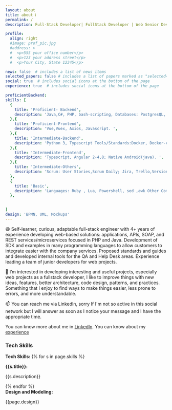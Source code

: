 ```yaml
---
layout: about
title: about ℹ️
permalink: /
description: Full-Stack Developer| FullStack Developer | Web Senior Developer| Linux | Backend Developer| Vue developer

profile:
  align: right
  #image: prof_pic.jpg
  #address: >
  #  <p>555 your office number</p>
  #  <p>123 your address street</p>
  #  <p>Your City, State 12345</p>

news: false  # includes a list of news items
selected_papers: false # includes a list of papers marked as "selected={true}"
social: true  # includes social icons at the bottom of the page
experience: true  # includes social icons at the bottom of the page

proficientBackend: 
skills: [
  {
    title: 'Proficient- Backend',
    description: 'Java,C#, PHP, bash-scripting, Databases: PostgresQL, Mysql. Others: Git,Linux(Centos, Fedora)',
  },{
    title: 'Proficient-Frontend',
    description: 'Vue,Vuex, Axios, Javascript. ',
  },{
    title: 'Intermediate-Backend',
    description: 'Python 3, Typescript Tools/Standards:Docker, Docker-compose, Vagrant, Vim, Tmux. Frameworks: JAVA:Spring , Spring Boot, JPA;Python:Flask;Nodejs, Makefile; PHP: Symfony',
  },{
    title: 'Intermediate-Frontend',
    description: 'Typescript, Angular 2-4,8; Native Android(java). ',
  },{
    title: 'Intermediate-Others',
    description: 'Scrum: User Stories,Scrum Daily; Jira, Trello,Version Control::Gitlab, Github , API Tools:Swagger, Open API, Insomnia, PostMan. Test: JMeter, Cypress',
  },
  {
    title: 'Basic',
    description: 'Languages: Ruby , Lua, Powershell, sed ,awk Other Command-line Tools. Tools: SoapUI: Database:MongoDB',
  },

  
]
design: 'BPMN, UML, Mockups'
---
```

😄 Self-learner, curious, adaptable full-stack engineer with 4+ years of experience developing web-based solutions: applications, APIs, SOAP, and REST services/microservices focused in PHP and Java. Development of SDK and examples in many programming languages to allow customers to integrate easier with the company services. Proposed standards and guides and developed internal tools for the QA and Help Desk areas. Experience leading a team of junior developers for web projects.


 👀 I’m interested in developing interesting and useful projects, especially web projects as a fullstack developer, I like to improve things with new ideas, features, better architecture, code design, patterns, and practices. Something that I enjoy to find ways to make things easier, less prone to errors, and more understandable.

📫 You can reach me via LinkedIn, sorry If I'm not so active in this social network but I will answer as soon as I notice your message and I have the appropriate time.

You can know more about me in  [LinkedIn](https://www.linkedin.com/in/daniel-hernandez-fco). You can know about my [experience](/experience)



<h3>Tech Skills</h3>

<strong class="text-primary"> Tech Skills: </strong>
{% for s in page.skills %}  
<div class="row">
  <strong class=""> {{s.title}}: </strong>
  <p>{{s.description}}</p>
</div>
{% endfor %}

<div class="row">
  <strong class=""> Design and Modeling: </strong>
  <p>{{page.design}}</p>
</div>
